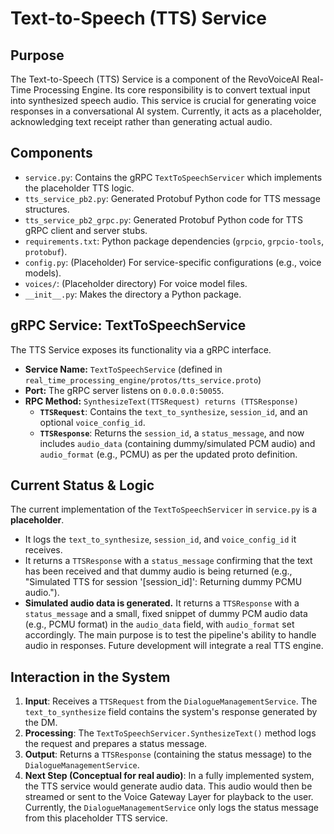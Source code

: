 # Text-to-Speech (TTS) Service

## Purpose

The Text-to-Speech (TTS) Service is a component of the RevoVoiceAI Real-Time Processing Engine. Its core responsibility is to convert textual input into synthesized speech audio. This service is crucial for generating voice responses in a conversational AI system. Currently, it acts as a placeholder, acknowledging text receipt rather than generating actual audio.

## Components

*   `service.py`: Contains the gRPC `TextToSpeechServicer` which implements the placeholder TTS logic.
*   `tts_service_pb2.py`: Generated Protobuf Python code for TTS message structures.
*   `tts_service_pb2_grpc.py`: Generated Protobuf Python code for TTS gRPC client and server stubs.
*   `requirements.txt`: Python package dependencies (`grpcio`, `grpcio-tools`, `protobuf`).
*   `config.py`: (Placeholder) For service-specific configurations (e.g., voice models).
*   `voices/`: (Placeholder directory) For voice model files.
*   `__init__.py`: Makes the directory a Python package.

## gRPC Service: TextToSpeechService

The TTS Service exposes its functionality via a gRPC interface.

*   **Service Name:** `TextToSpeechService` (defined in `real_time_processing_engine/protos/tts_service.proto`)
*   **Port:** The gRPC server listens on `0.0.0.0:50055`.
*   **RPC Method:** `SynthesizeText(TTSRequest) returns (TTSResponse)`
    *   **`TTSRequest`**: Contains the `text_to_synthesize`, `session_id`, and an optional `voice_config_id`.
    *   **`TTSResponse`**: Returns the `session_id`, a `status_message`, and now includes `audio_data` (containing dummy/simulated PCM audio) and `audio_format` (e.g., PCMU) as per the updated proto definition.

## Current Status & Logic

The current implementation of the `TextToSpeechServicer` in `service.py` is a **placeholder**.
*   It logs the `text_to_synthesize`, `session_id`, and `voice_config_id` it receives.
*   It returns a `TTSResponse` with a `status_message` confirming that the text has been received and that dummy audio is being returned (e.g., "Simulated TTS for session '[session_id]': Returning dummy PCMU audio.").
*   **Simulated audio data is generated.** It returns a `TTSResponse` with a `status_message` and a small, fixed snippet of dummy PCM audio data (e.g., PCMU format) in the `audio_data` field, with `audio_format` set accordingly. The main purpose is to test the pipeline's ability to handle audio in responses. Future development will integrate a real TTS engine.

## Interaction in the System

1.  **Input**: Receives a `TTSRequest` from the `DialogueManagementService`. The `text_to_synthesize` field contains the system's response generated by the DM.
2.  **Processing**: The `TextToSpeechServicer.SynthesizeText()` method logs the request and prepares a status message.
3.  **Output**: Returns a `TTSResponse` (containing the status message) to the `DialogueManagementService`.
4.  **Next Step (Conceptual for real audio)**: In a fully implemented system, the TTS service would generate audio data. This audio would then be streamed or sent to the Voice Gateway Layer for playback to the user. Currently, the `DialogueManagementService` only logs the status message from this placeholder TTS service.
